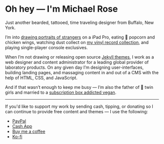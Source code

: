 # Oh hey — I'm Michael Rose

Just another bearded, tattooed, time traveling designer from Buffalo, New York.

I’m into [drawing portraits of strangers](https://mademistakes.com/paperfaces/) on a iPad Pro, eating 🍿 popcorn and chicken wings, watching dust collect on [my vinyl record collection](https://www.discogs.com/user/mmistakes/collection), and playing single-player console exclusives.

When I’m not drawing or releasing open source [Jekyll themes](https://mademistakes.com/work/jekyll-themes/), I work as a web designer and content administrator for a leading global provider of laboratory products. On any given day I’m designing user-interfaces, building landing pages, and massaging content in and out of a CMS with the help of HTML, CSS, and JavaScript.

And if that wasn’t enough to keep me busy — I’m also the father of 👭 twin girls and married to a [subscription box addicted vegan](https://2littlerosebuds.com/).

---

If you'd like to support my work by sending cash, tipping, or donating so I can continue to provide free content and themes — I use the following:

- [PayPal](https://www.paypal.me/mmistakes)
- [Cash App](https://cash.app/$mmistakes)
- [Buy me a coffee](https://www.buymeacoffee.com/mmistakes)
- [Ko-fi](https://ko-fi.com/mmistakes)
